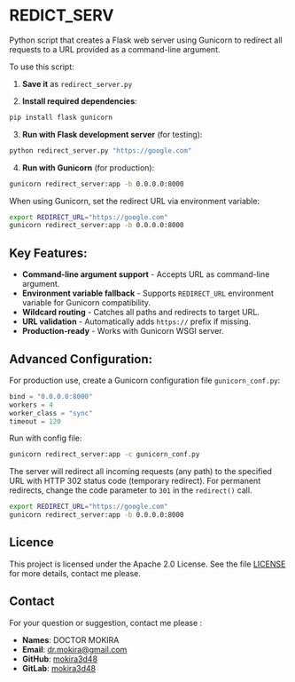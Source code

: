 # REDICT_SERV

Python script that creates a Flask web server using Gunicorn
to redirect all requests to a URL provided as a command-line argument.

To use this script:

1. **Save it** as `redirect_server.py`

2. **Install required dependencies**:
```bash
pip install flask gunicorn
```

3. **Run with Flask development server** (for testing):
```bash
python redirect_server.py "https://google.com"
```

4. **Run with Gunicorn** (for production):
```bash
gunicorn redirect_server:app -b 0.0.0.0:8000
```

When using Gunicorn, set the redirect URL via environment variable:
```bash
export REDIRECT_URL="https://google.com"
gunicorn redirect_server:app -b 0.0.0.0:8000
```

## Key Features:

- **Command-line argument support** - Accepts URL as command-line argument.
- **Environment variable fallback** - Supports `REDIRECT_URL` environment
variable for Gunicorn compatibility.
- **Wildcard routing** - Catches all paths and redirects to target URL.
- **URL validation** - Automatically adds `https://` prefix if missing.
- **Production-ready** - Works with Gunicorn WSGI server.

## Advanced Configuration:

For production use, create a Gunicorn configuration file `gunicorn_conf.py`:
```python
bind = "0.0.0.0:8000"
workers = 4
worker_class = "sync"
timeout = 120
```

Run with config file:
```bash
gunicorn redirect_server:app -c gunicorn_conf.py
```

The server will redirect all incoming requests (any path)
to the specified URL with HTTP 302 status code (temporary redirect).
For permanent redirects, change the code parameter to `301`
in the `redirect()` call.

```bash
export REDIRECT_URL="https://google.com"
gunicorn redirect_server:app -b 0.0.0.0:8000
```

## Licence

This project is licensed under the Apache 2.0 License.
See the file [LICENSE](LICENSE) for more details, contact me please.

## Contact

For your question or suggestion, contact me please :

- **Names**: DOCTOR MOKIRA
- **Email**: dr.mokira@gmail.com
- **GitHub**: [mokira3d48](https://github.com/mokira3d48)
- **GitLab**: [mokira3d48](https://gitlab.com/mokira3d48)

